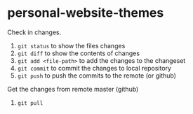 # personal-website-themes

Check in changes.
 1. `git status` to show the files changes
 2. `git diff` to show the contents of changes
 3. `git add <file-path>` to add the changes to the changeset
 4. `git commit` to commit the changes to local repository
 5. `git push` to push the commits to the remote (or github)

Get the changes from remote master (github)
 1. `git pull`
